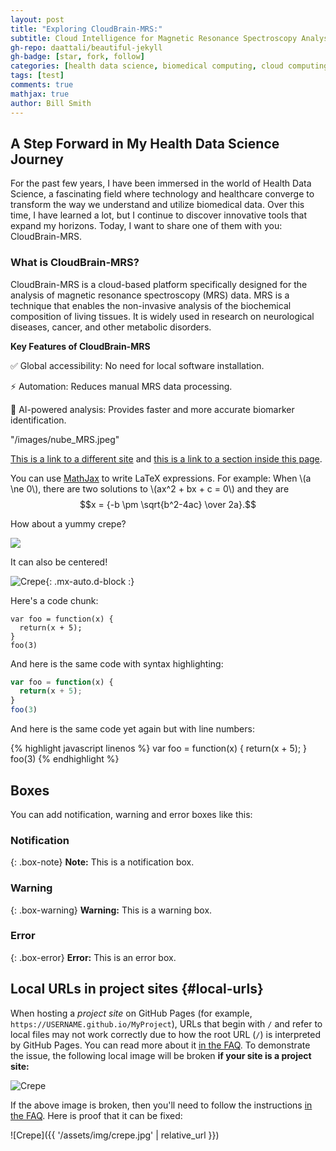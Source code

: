 ```yaml
---
layout: post
title: "Exploring CloudBrain-MRS:"
subtitle: Cloud Intelligence for Magnetic Resonance Spectroscopy Analysis
gh-repo: daattali/beautiful-jekyll
gh-badge: [star, fork, follow]
categories: [health data science, biomedical computing, cloud computing]
tags: [test]
comments: true
mathjax: true
author: Bill Smith
---
```


## A Step Forward in My Health Data Science Journey

For the past few years, I have been immersed in the world of Health Data Science, a fascinating field where technology and healthcare converge to transform the way we understand and utilize biomedical data. Over this time, I have learned a lot, but I continue to discover innovative tools that expand my horizons. Today, I want to share one of them with you: CloudBrain-MRS.

### What is CloudBrain-MRS?

CloudBrain-MRS is a cloud-based platform specifically designed for the analysis of magnetic resonance spectroscopy (MRS) data. MRS is a technique that enables the non-invasive analysis of the biochemical composition of living tissues. It is widely used in research on neurological diseases, cancer, and other metabolic disorders.

**Key Features of CloudBrain-MRS**

✅ Global accessibility: No need for local software installation.

⚡ Automation: Reduces manual MRS data processing.

🧠 AI-powered analysis: Provides faster and more accurate biomarker identification.

"/images/nube_MRS.jpeg"

[This is a link to a different site](https://deanattali.com/) and [this is a link to a section inside this page](#local-urls).



You can use [MathJax](https://www.mathjax.org/) to write LaTeX expressions. For example:
When \\(a \ne 0\\), there are two solutions to \\(ax^2 + bx + c = 0\\) and they are $$x = {-b \pm \sqrt{b^2-4ac} \over 2a}.$$

How about a yummy crepe?

![](nube_MRS.jpg)

It can also be centered!

![Crepe](https://beautifuljekyll.com/assets/img/crepe.jpg){: .mx-auto.d-block :}

Here's a code chunk:

~~~
var foo = function(x) {
  return(x + 5);
}
foo(3)
~~~

And here is the same code with syntax highlighting:

```javascript
var foo = function(x) {
  return(x + 5);
}
foo(3)
```

And here is the same code yet again but with line numbers:

{% highlight javascript linenos %}
var foo = function(x) {
  return(x + 5);
}
foo(3)
{% endhighlight %}

## Boxes
You can add notification, warning and error boxes like this:

### Notification

{: .box-note}
**Note:** This is a notification box.

### Warning

{: .box-warning}
**Warning:** This is a warning box.

### Error

{: .box-error}
**Error:** This is an error box.

## Local URLs in project sites {#local-urls}

When hosting a *project site* on GitHub Pages (for example, `https://USERNAME.github.io/MyProject`), URLs that begin with `/` and refer to local files may not work correctly due to how the root URL (`/`) is interpreted by GitHub Pages. You can read more about it [in the FAQ](https://beautifuljekyll.com/faq/#links-in-project-page). To demonstrate the issue, the following local image will be broken **if your site is a project site:**

![Crepe](/assets/img/crepe.jpg)

If the above image is broken, then you'll need to follow the instructions [in the FAQ](https://beautifuljekyll.com/faq/#links-in-project-page). Here is proof that it can be fixed:

![Crepe]({{ '/assets/img/crepe.jpg' | relative_url }})
